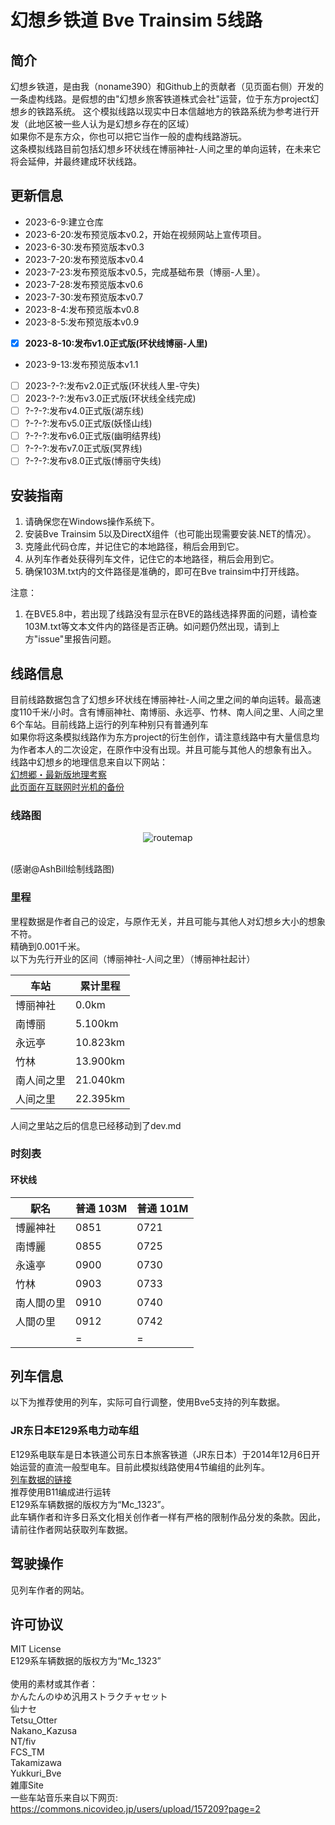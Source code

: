 # 幻想乡铁道 Bve Trainsim 5线路

## 简介
幻想乡铁道，是由我（noname390）和Github上的贡献者（见页面右侧）开发的一条虚构线路。是假想的由"幻想乡旅客铁道株式会社"运营，位于东方project幻想乡的铁路系统。
这个模拟线路以现实中日本信越地方的铁路系统为参考进行开发（此地区被一些人认为是幻想乡存在的区域）<br>
如果你不是东方众，你也可以把它当作一般的虚构线路游玩。<br>
这条模拟线路目前包括幻想乡环状线在博丽神社-人间之里的单向运转，在未来它将会延伸，并最终建成环状线路。<br>
## 更新信息
- 2023-6-9:建立仓库
- 2023-6-20:发布预览版本v0.2，开始在视频网站上宣传项目。
- 2023-6-30:发布预览版本v0.3
- 2023-7-20:发布预览版本v0.4
- 2023-7-23:发布预览版本v0.5，完成基础布景（博丽-人里）。
- 2023-7-28:发布预览版本v0.6
- 2023-7-30:发布预览版本v0.7
- 2023-8-4:发布预览版本v0.8
- 2023-8-5:发布预览版本v0.9
- [x] **2023-8-10:发布v1.0正式版(环状线博丽-人里)**
- 2023-9-13:发布预览版本v1.1
- [ ] 2023-?-?:发布v2.0正式版(环状线人里-守失)
- [ ] 2023-?-?:发布v3.0正式版(环状线全线完成)
- [ ] ?-?-?:发布v4.0正式版(湖东线)
- [ ] ?-?-?:发布v5.0正式版(妖怪山线)
- [ ] ?-?-?:发布v6.0正式版(幽明结界线)
- [ ] ?-?-?:发布v7.0正式版(冥界线)
- [ ] ?-?-?:发布v8.0正式版(博丽守失线)
## 安装指南
1. 请确保您在Windows操作系统下。
2. 安装Bve Trainsim 5以及DirectX组件（也可能出现需要安装.NET的情况）。
3. 克隆此代码仓库，并记住它的本地路径，稍后会用到它。
4. 从列车作者处获得列车文件，记住它的本地路径，稍后会用到它。
5. 确保103M.txt内的文件路径是准确的，即可在Bve trainsim中打开线路。<br>

注意：
1. 在BVE5.8中，若出现了线路没有显示在BVE的路线选择界面的问题，请检查103M.txt等文本文件内的路径是否正确。如问题仍然出现，请到上方"issue"里报告问题。

## 线路信息
目前线路数据包含了幻想乡环状线在博丽神社-人间之里之间的单向运转。最高速度110千米/小时。含有博丽神社、南博丽、永远亭、竹林、南人间之里、人间之里6个车站。目前线路上运行的列车种别只有普通列车<br>
如果你将这条模拟线路作为东方project的衍生创作，请注意线路中有大量信息均为作者本人的二次设定，在原作中没有出现。并且可能与其他人的想象有出入。<br>
线路中幻想乡的地理信息来自以下网站：<br>
[幻想郷・最新版地理考察](https://yotogiluminary.wixsite.com/website/post/000014)<br>
[此页面在互联网时光机的备份](https://web.archive.org/web/20230901101451/https://yotogiluminary.wixsite.com/website/post/000014)<br>
### 线路图
<p align="center">
    <img src="https://github.com/noname390/BVE-Gensokyo-Railway/blob/main/assets/maps/CircleLine_Map_Planned.png" alt="routemap";>
</p>
<br>
(感谢@AshBill绘制线路图)

### 里程
里程数据是作者自己的设定，与原作无关，并且可能与其他人对幻想乡大小的想象不符。<br>
精确到0.001千米。<br>
以下为先行开业的区间（博丽神社-人间之里）（博丽神社起计）<br>

| 车站 | 累计里程 |
|--- |---|
| 博丽神社 | 0.0km |
| 南博丽 | 5.100km |
| 永远亭 | 10.823km |
| 竹林 | 13.900km |
| 南人间之里 | 21.040km |
| 人间之里 | 22.395km |

人间之里站之后的信息已经移动到了dev.md<br>

### 时刻表
#### 环状线

|駅名      |普通 103M|普通 101M|
|---       |---      |---     |
|博麗神社  |    0851  | 0721   | 
|南博麗    | 	0855  |0725   |
|永遠亭    | 	0900  |0730    |
|竹林      | 	0903  |0733   |
|南人間の里| 	0910  |0740    |
|人間の里  | 	0912  |0742    |
|         | 	=	  |  =     |
## 列车信息
以下为推荐使用的列车，实际可自行调整，使用Bve5支持的列车数据。
### JR东日本E129系电力动车组
E129系电联车是日本铁道公司东日本旅客铁道（JR东日本）于2014年12月6日开始运营的直流一般型电车。目前此模拟线路使用4节编组的此列车。<br>
[列车数据的链接](https://mc1323bve.blogspot.com/2020/03/jr-e129.html)<br>
推荐使用B11编成进行运转<br>
E129系车辆数据的版权方为“Mc_1323”。<br>
此车辆作者和许多日系文化相关创作者一样有严格的限制作品分发的条款。因此，请前往作者网站获取列车数据。<br>
## 驾驶操作
见列车作者的网站。
## 许可协议
MIT License<br>
E129系车辆数据的版权方为“Mc_1323”<br>
<br>
使用的素材或其作者：<br>
かんたんのゆめ汎用ストラクチャセット<br>
仙ナセ<br>
Tetsu_Otter<br>
Nakano_Kazusa<br>
NT/fiv<br>
FCS_TM<br>
Takamizawa<br>
Yukkuri_Bve<br>
雑庫Site<br>
一些车站音乐来自以下网页: <br>
https://commons.nicovideo.jp/users/upload/157209?page=2